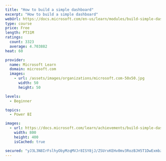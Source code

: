 ```yaml
---
title: "How to build a simple dashboard"
excerpt: "How to build a simple dashboard"
webUrl: https://docs.microsoft.com/en-us/learn/modules/build-simple-dashboard/
type: course
price: Free
length: PT31M
ratings:
  count: 3323
  average: 4.703882
heat: 60

provider:
  name: Microsoft Learn
  domain: microsoft.com
  images:
    - url: /assets/images/organizations/microsoft.com-50x50.jpg
      width: 50
      height: 50

levels:
  - Beginner

topics:
  - Power BI

images:
  - url: https://docs.microsoft.com/learn/achievements/build-simple-dashboard-social.png
    width: 800
    height: 400
    isCached: true

secured: "yJ3L3N8IrFslhyObyMzqMVJr8ISY8jJ/ZSUrxKEHv0mv3RozBJH5T1DwExmbzs4np1wxCUBSKR/kxvyN41LONtHK2YN95oLFTMMzeWPxXihrGUYsa4TGdzO7AQL6SzsbCA7Lc2FJ2w3DVfoD1vkMHgjHgqY94xvGLwmke5lkj5qsKLX/A01x1PRc9mHD8TN1yxTTSidr3vr5cdbX6QT17QueLUEbCoeo8BNo1Nix4EH54PYP/FehxgZty+WZ66oHCJaSUdOCi1Cq95J+O0GnKO4O5jr/3aYhckRRHBtkXiV3RKKeaz0zMz9af3ACeRUpw5teErkkMOFA0fI8LskJNVkwFVF940bVEC3pkYhKcfvpdXxS0S9w7x/1KI71+ago79gh824IM2ztutl8iwtgw1N0Tb/HZXbBwmSn1e8L1n8=;whfbhrSsmNclwZVwL805KA=="
---
```


